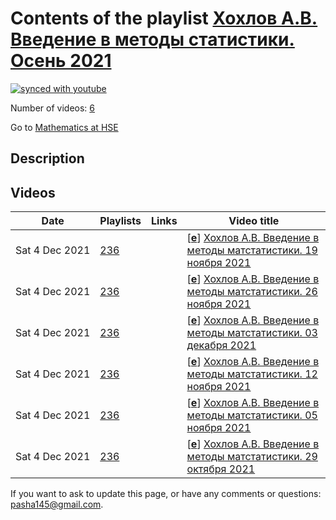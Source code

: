 # Contents of the playlist [Хохлов А.В. Введение в методы статистики. Осень 2021](https://www.youtube.com/playlist?list=PLq3E5oubNNoBPPsljgepO3DL6G04ikIXD)

[![synced with youtube](https://img.shields.io/github/last-commit/mathphysschool/mathphysschool.github.io/autoupdate1?label=synced%20with%20youtube)](https://github.com/mathphysschool/mathphysschool.github.io/commits/autoupdate1)

Number of videos: [6](#videos)

Go to [Mathematics at HSE](../README.md)

## Description



## Videos

|Date|Playlists|Links|Video title|
|---|---|---|---|
| Sat&nbsp;4&nbsp;Dec&nbsp;2021 | [236](../playlists/236 "Хохлов А.В. Введение в методы статистики. Осень 2021") |  | [[**e**](https://studio.youtube.com/video/-3nArVXQtYk/edit "Edit")] [Хохлов А.В. Введение в методы матстатистики. 19 ноября 2021](https://www.youtube.com/watch?v=-3nArVXQtYk&list=PLq3E5oubNNoBPPsljgepO3DL6G04ikIXD) |
| Sat&nbsp;4&nbsp;Dec&nbsp;2021 | [236](../playlists/236 "Хохлов А.В. Введение в методы статистики. Осень 2021") |  | [[**e**](https://studio.youtube.com/video/R6A-6GkaKMk/edit "Edit")] [Хохлов А.В. Введение в методы матстатистики. 26 ноября 2021](https://www.youtube.com/watch?v=R6A-6GkaKMk&list=PLq3E5oubNNoBPPsljgepO3DL6G04ikIXD) |
| Sat&nbsp;4&nbsp;Dec&nbsp;2021 | [236](../playlists/236 "Хохлов А.В. Введение в методы статистики. Осень 2021") |  | [[**e**](https://studio.youtube.com/video/BgSCqHuxmDg/edit "Edit")] [Хохлов А.В. Введение в методы матстатистики. 03 декабря 2021](https://www.youtube.com/watch?v=BgSCqHuxmDg&list=PLq3E5oubNNoBPPsljgepO3DL6G04ikIXD) |
| Sat&nbsp;4&nbsp;Dec&nbsp;2021 | [236](../playlists/236 "Хохлов А.В. Введение в методы статистики. Осень 2021") |  | [[**e**](https://studio.youtube.com/video/HxkvWfd0LXc/edit "Edit")] [Хохлов А.В. Введение в методы матстатистики. 12 ноября 2021](https://www.youtube.com/watch?v=HxkvWfd0LXc&list=PLq3E5oubNNoBPPsljgepO3DL6G04ikIXD) |
| Sat&nbsp;4&nbsp;Dec&nbsp;2021 | [236](../playlists/236 "Хохлов А.В. Введение в методы статистики. Осень 2021") |  | [[**e**](https://studio.youtube.com/video/RrDanFJFayk/edit "Edit")] [Хохлов А.В. Введение в методы матстатистики. 05 ноября 2021](https://www.youtube.com/watch?v=RrDanFJFayk&list=PLq3E5oubNNoBPPsljgepO3DL6G04ikIXD) |
| Sat&nbsp;4&nbsp;Dec&nbsp;2021 | [236](../playlists/236 "Хохлов А.В. Введение в методы статистики. Осень 2021") |  | [[**e**](https://studio.youtube.com/video/VCEjR9RrFDg/edit "Edit")] [Хохлов А.В. Введение в методы матстатистики. 29 октября 2021](https://www.youtube.com/watch?v=VCEjR9RrFDg&list=PLq3E5oubNNoBPPsljgepO3DL6G04ikIXD) |


 If you want to ask to update this page, or have any comments or questions: <pasha145@gmail.com>.
